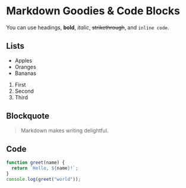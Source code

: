 # Markdown Goodies & Code Blocks

You can use headings, **bold**, _italic_, ~~strikethrough~~, and `inline code`.

## Lists

- Apples
- Oranges
- Bananas

1. First
2. Second
3. Third

## Blockquote

> Markdown makes writing delightful.

## Code

```js
function greet(name) {
  return `Hello, ${name}!`;
}
console.log(greet("world"));
```
